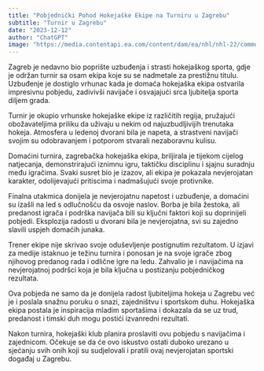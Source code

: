 ```yaml
---
title: "Pobjednički Pohod Hokejaške Ekipe na Turniru u Zagrebu"
subtitle: "Turnir u Zagrebu"
date: "2023-12-12"
author: "ChatGPT"
image: "https://media.contentapi.ea.com/content/dam/ea/nhl/nhl-22/common/reveal-page/nhl22-section-visualupgrades-xl.png.adapt.320w.png"
---
```


Zagreb je nedavno bio poprište uzbuđenja i strasti hokejaškog sporta, gdje je održan turnir sa osam ekipa koje su se nadmetale za prestižnu titulu. Uzbuđenje je dostiglo vrhunac kada je domaća hokejaška ekipa ostvarila impresivnu pobjedu, zadivivši navijače i osvajajući srca ljubitelja sporta diljem grada.

Turnir je okupio vrhunske hokejaške ekipe iz različitih regija, pružajući obožavateljima priliku da uživaju u nekim od najuzbudljivijih trenutaka hokeja. Atmosfera u ledenoj dvorani bila je napeta, a strastveni navijači svojim su odobravanjem i potporom stvarali nezaboravnu kulisu.

Domaćini turnira, zagrebačka hokejaška ekipa, briljirala je tijekom cijelog natjecanja, demonstrirajući iznimnu igru, taktičku disciplinu i sjajnu suradnju među igračima. Svaki susret bio je izazov, ali ekipa je pokazala nevjerojatan karakter, odolijevajući pritiscima i nadmašujući svoje protivnike.

Finalna utakmica donijela je nevjerojatnu napetost i uzbuđenje, a domaćini su izašli na led s odlučnošću da osvoje naslov. Borba je bila žestoka, ali predanost igrača i podrška navijača bili su ključni faktori koji su doprinijeli pobjedi. Eksplozija radosti u dvorani bila je nevjerojatna, svi su zajedno slavili uspjeh domaćih junaka.

Trener ekipe nije skrivao svoje oduševljenje postignutim rezultatom. U izjavi za medije istaknuo je težinu turnira i ponosan je na svoje igrače zbog njihovog predanog rada i odlične igre na ledu. Zahvalio je i navijačima na nevjerojatnoj podršci koja je bila ključna u postizanju pobjedničkog rezultata.

Ova pobjeda ne samo da je donijela radost ljubiteljima hokeja u Zagrebu već je i poslala snažnu poruku o snazi, zajedništvu i sportskom duhu. Hokejaška ekipa postala je inspiracija mladim sportašima i dokazala da se uz trud, predanost i timski duh mogu postići izvanredni rezultati.

Nakon turnira, hokejaški klub planira proslaviti ovu pobjedu s navijačima i zajednicom. Očekuje se da će ovo iskustvo ostati duboko urezano u sjećanju svih onih koji su sudjelovali i pratili ovaj nevjerojatan sportski događaj u Zagrebu.
